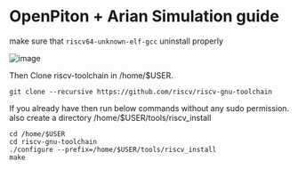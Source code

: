 # OpenPiton + Arian Simulation guide

make sure that `riscv64-unknown-elf-gcc` uninstall properly

![image](https://user-images.githubusercontent.com/81433387/187080350-7b4cba08-0e42-4c1d-a3fe-27eb20181e72.png)

Then Clone riscv-toolchain in /home/$USER. 
```
git clone --recursive https://github.com/riscv/riscv-gnu-toolchain
```

If you already have then run below commands without any sudo permission. also create a directory /home/$USER/tools/riscv_install

```
cd /home/$USER
cd riscv-gnu-toolchain
./configure --prefix=/home/$USER/tools/riscv_install
make
```
